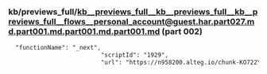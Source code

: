 ### kb/previews_full/kb__previews_full__kb__previews_full__kb__previews_full__flows__personal_account@guest.har.part027.md.part001.md.part001.md.part001.md (part 002)

```md
  "functionName": "_next",
                          "scriptId": "1929",
                          "url": "https://n958200.alteg.io/chunk-KO722Y
```

```
